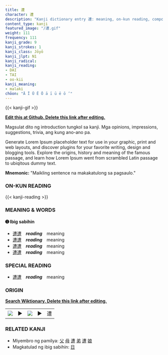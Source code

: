 ```yaml
---
title: 遭
character: 遭
description: "Kanji dictionary entry 遭: meaning, on-kun reading, compounds, origin, related kanji"
content_type: kanji
featured_image: "/遭.gif"
weight: 111
frequency: 111
kanji_grade: 9
kanji_strokes: 1
kanji_class: Jōyō
kanji_jlpt: N1
kanji_radical: 
kanji_reading: 
- DAI
- TAI
- oo-kii
kanji_meaning:
- malaki
chōon: "Ā Ī Ū Ē Ō ā ī ū ē ō ’"
---
```

[//]: # (Don't edit the line below. Kanji animated GIF code is automatically generated.)
{{< kanji-gif >}}

[//]: # (Edit below this line.)

**[Edit this at Github. Delete this link after editing.](https://github.com/tim0g/tim/tree/main/content/kanji/遭/index.md)**

Magsulat dito ng introduction tungkol sa kanji. Mga opinions, impressions, suggestions, trivia, ang kung ano-ano pa.

Generate Lorem Ipsum placeholder text for use in your graphic, print and web layouts, and discover plugins for your favorite writing, design and blogging tools. Explore the origins, history and meaning of the famous passage, and learn how Lorem Ipsum went from scrambled Latin passage to ubiqitous dummy text.
 
**Mnemonic:** "Maikling sentence na makakatulong sa pagsaulo."

### ON-KUN READING

[//]: # (Don't edit the line below. ON-KUN READING code is automatically generated.)
{{< kanji-reading >}}

### MEANING & WORDS

#### ➊ **Ibig sabihin**
  - [遭](../遭)[遭](../遭)　***reading***　meaning
  - [遭](../遭)[遭](../遭)　***reading***　meaning
  - [遭](../遭)[遭](../遭)　***reading***　meaning
  - [遭](../遭)[遭](../遭)　***reading***　meaning

### SPECIAL READING
  - [遭](../遭)[遭](../遭)　***reading***　meaning

### ORIGIN

**[Search Wiktionary. Delete this link after editing.](https://wiktionary.org/wiki/遭)**
<table class="kanji-table"><tr><td>
<img src="60px-遭-bronze.svg.png">
</td><td>▶</td><td>
<img src="60px-遭-oracle.svg.png">
</td><td>▶</td>
<td class="kanji-origin">遭</td>
</tr></table>

### RELATED KANJI
- Miyembro ng pamilya: [父](../父) [母](../母) [遭](../遭) [弟](../弟) [遭](../遭) [娘](../娘)
- Magkatulad ng ibig sabihin: [日](../日)
